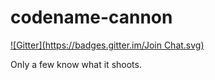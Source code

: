 codename-cannon
===============
[![Gitter](https://badges.gitter.im/Join Chat.svg)](https://gitter.im/sinfo/codename-cannon?utm_source=badge&utm_medium=badge&utm_campaign=pr-badge&utm_content=badge)

Only a few know what it shoots.
